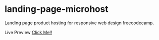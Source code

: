 # landing-page-microhost
Landing page product hosting for responsive web design freecodecamp.

Live Preview
<a href="https://muhammadpauzi.github.io/landing-page-microhost/index.html" >Click Me!!</a>
